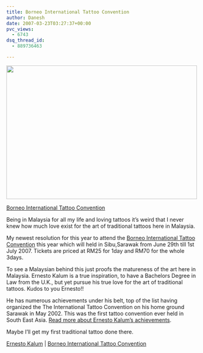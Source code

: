 ```yaml
---
title: Borneo International Tattoo Convention
author: Danesh
date: 2007-03-23T03:27:37+00:00
pvc_views:
  - 6743
dsq_thread_id:
  - 889736463

---
```

[<img loading="lazy" src="http://www.borneotattooconvention.com/sibu/images/frontpage-1.gif" height="350" width="500" />][1]

[Borneo International Tattoo Convention][1]

Being in Malaysia for all my life and loving tattoos it&#8217;s weird that I never knew how much love exist for the art of traditional tattoos here in Malaysia.

My newest resolution for this year to attend the [Borneo International Tattoo Convention][1] this year which will held in Sibu,Sarawak from June 29th till 1st July 2007. Tickets are priced at RM25 for 1day and RM70 for the whole 3days.

To see a Malaysian behind this just proofs the matureness of the art here in Malaysia. Ernesto Kalum is a true inspiration, to have a Bachelors Degree in Law from the U.K., but yet pursue his true love for the art of traditional tattoos. Kudos to you Ernesto!!

He has numerous achievements under his belt, top of the list having organized the The International Tattoo Convention on his home ground Sarawak in May 2002. This was the first tattoo convention ever held in South East Asia. <a href="http://www.borneoheadhunter.com/main.php" target="_blank">Read more about Ernesto Kalum&#8217;s achievements</a>.

Maybe I&#8217;ll get my first traditional tattoo done there.

[Ernesto Kalum][2] | [Borneo International Tattoo Convention][1]

 [1]: http://www.borneotattooconvention.com/sibu/
 [2]: http://www.borneoheadhunter.com/